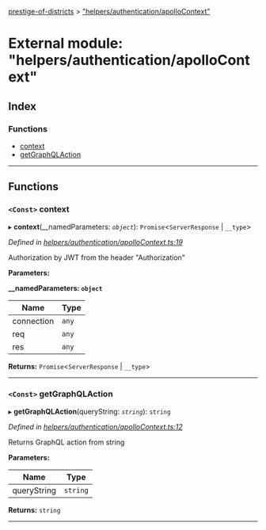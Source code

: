 [prestige-of-districts](../README.md) > ["helpers/authentication/apolloContext"](../modules/_helpers_authentication_apollocontext_.md)

# External module: "helpers/authentication/apolloContext"

## Index

### Functions

* [context](_helpers_authentication_apollocontext_.md#context)
* [getGraphQLAction](_helpers_authentication_apollocontext_.md#getgraphqlaction)

---

## Functions

<a id="context"></a>

### `<Const>` context

▸ **context**(__namedParameters: *`object`*): `Promise`<`ServerResponse` \| `__type`>

*Defined in [helpers/authentication/apolloContext.ts:19](https://github.com/YarosJ/prestige-of-districts/blob/a1ae45e/helpers/authentication/apolloContext.ts#L19)*

Authorization by JWT from the header "Authorization"

**Parameters:**

**__namedParameters: `object`**

| Name | Type |
| ------ | ------ |
| connection | `any` |
| req | `any` |
| res | `any` |

**Returns:** `Promise`<`ServerResponse` \| `__type`>

___
<a id="getgraphqlaction"></a>

### `<Const>` getGraphQLAction

▸ **getGraphQLAction**(queryString: *`string`*): `string`

*Defined in [helpers/authentication/apolloContext.ts:12](https://github.com/YarosJ/prestige-of-districts/blob/a1ae45e/helpers/authentication/apolloContext.ts#L12)*

Returns GraphQL action from string

**Parameters:**

| Name | Type |
| ------ | ------ |
| queryString | `string` |

**Returns:** `string`

___

